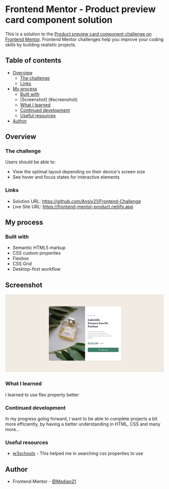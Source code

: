 # Frontend Mentor - Product preview card component solution

This is a solution to the [Product preview card component challenge on Frontend Mentor](https://www.frontendmentor.io/challenges/product-preview-card-component-GO7UmttRfa). Frontend Mentor challenges help you improve your coding skills by building realistic projects. 

## Table of contents

- [Overview](#overview)
  - [The challenge](#the-challenge)
  - [Links](#links)
- [My process](#my-process)
  - [Built with](#built-with)
  - [Screenshot] (#screenshot)
  - [What I learned](#what-i-learned)
  - [Continued development](#continued-development)
  - [Useful resources](#useful-resources)
- [Author](#author)


## Overview

### The challenge

Users should be able to:

- View the optimal layout depending on their device's screen size
- See hover and focus states for interactive elements

### Links

- Solution URL: https://github.com/Ansly21/Frontend-Challenge
- Live Site URL: https://frontend-mentor-product.netlify.app

## My process

### Built with

- Semantic HTML5 markup
- CSS custom properties
- Flexbox
- CSS Grid
- Desktop-first workflow

## Screenshot

![alt text](/design/completed_design.png)


### What I learned

I learned to use flex property better


### Continued development

In my progress going forward, I want to be able to complete projects a bit more efficiently, by having a better understanding in HTML, CSS and many more...


### Useful resources

- [w3schools](https://www.w3schools.com/) - This helped me in searching css properties to use

## Author

- Frontend Mentor - [@Median21](https://www.frontendmentor.io/profile/Median21)
